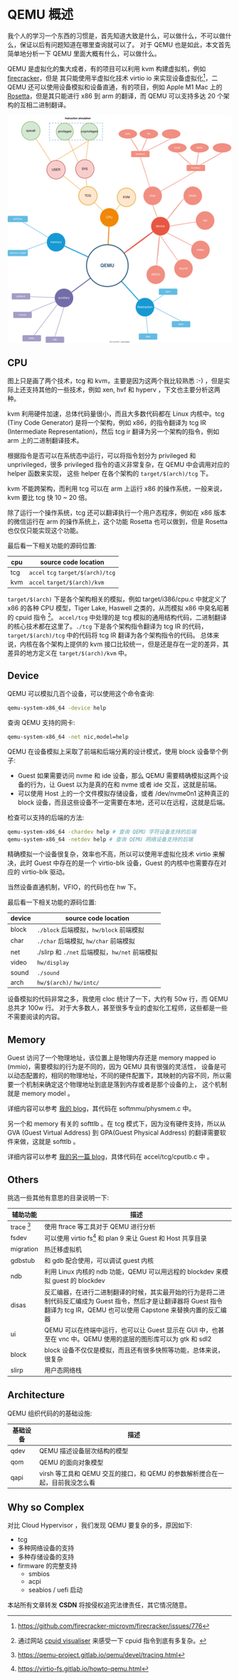 # QEMU 概述

我个人的学习一个东西的习惯是，首先知道大致是什么，可以做什么，不可以做什么，保证以后有问题知道在哪里查询就可以了。
对于 QEMU 也是如此，本文首先简单地分析一下 QEMU 里面大概有什么，可以做什么。

QEMU 是虚拟化的集大成者，有的项目可以利用 kvm 构建虚拟机，例如 [firecracker](https://github.com/firecracker-microvm/firecracker)，但是
其只能使用半虚拟化技术 virtio io 来实现设备虚拟化[^4]，二 QEMU 还可以使用设备模拟和设备直通，有的项目，例如 Apple M1 Mac 上的 [Rosetta](https://en.wikipedia.org/wiki/Rosetta_(software))，但是其只能进行
x86 到 arm 的翻译，而 QEMU 可以支持多达 20 个架构的互相二进制翻译。

![](./img/qemu.svg)

## CPU
图上只是画了两个技术，tcg 和 kvm，主要是因为这两个我比较熟悉 :-) ，但是实际上还支持其他的一些技术，例如 xen, hvf 和 hyperv ，下文也主要分析这两种。

kvm 利用硬件加速，总体代码量很小，而且大多数代码都在 Linux 内核中。tcg (Tiny Code Generator) 是将一个架构，例如 x86，的指令翻译为 tcg IR (Intermediate Representation)，然后 tcg ir
翻译为另一个架构的指令，例如 arm 上的二进制翻译技术。

根据指令是否可以在系统态中运行，可以将指令划分为 privileged 和 unprivileged，很多 privileged 指令的语义非常复杂，在 QEMU 中会调用对应的 helper 函数来实现，
这些 helper 在各个架构的  `target/$(arch)/tcg` 下。

kvm 不能跨架构，而利用 tcg 可以在 arm 上运行 x86 的操作系统，一般来说，kvm 要比 tcg 快 10 ~ 20 倍。

除了运行一个操作系统，tcg 还可以翻译执行一个用户态程序，例如在 x86 版本的微信运行在 arm 的操作系统上，这个功能 Rosetta 也可以做到，但是 Rosetta 也仅仅只能实现这个功能。

最后看一下相关功能的源码位置:

| cpu | source code location               |
|-----|------------------------------------|
| tcg | `accel` `tcg` `target/$(arch)/tcg` |
| kvm | `accel` `target/$(arch)/kvm`       |

`target/$(arch)` 下是各个架构相关的模拟，例如 target/i386/cpu.c 中就定义了 x86 的各种 CPU 模型，Tiger Lake, Haswell 之类的，从而模拟 x86 中臭名昭著的 cpuid 指令 [^6]。
`accel/tcg` 中处理的是 tcg 模拟的通用结构代码，二进制翻译的核心技术都在这里了。`./tcg` 下是各个架构指令翻译为 tcg IR 的代码，`target/$(arch)/tcg` 中的代码将 tcg IR 翻译为各个架构指令的代码。
总体来说，内核在各个架构上提供的 kvm 接口比较统一，但是还是存在一定的差异，其差异的地方定义在 `target/$(arch)/kvm` 中。

## Device
QEMU 可以模拟几百个设备，可以使用这个命令查询:
```sh
qemu-system-x86_64 -device help
```

查询 QEMU 支持的网卡:
```sh
qemu-system-x86_64 -net nic,model=help
```

QEMU 在设备模拟上采取了前端和后端分离的设计模式，使用 block 设备举个例子:
- Guest 如果需要访问 nvme 和 ide 设备，那么 QEMU 需要精确模拟这两个设备的行为，让 Guest 以为是真的在和 nvme 或者 ide 交互，这就是前端。
- 可以使用 Host 上的一个文件模拟存储设备，或者 /dev/nvme0n1 这种真正的 block 设备，而且这些设备不一定需要在本地，还可以在远程，这就是后端。

检查可以支持的后端的方法:
```sh
qemu-system-x86_64 -chardev help # 查询 QEMU 字符设备支持的后端
qemu-system-x86_64 -netdev help # 查询 QEMU 网络设备支持的后端
```

精确模拟一个设备很复杂，效率也不高，所以可以使用半虚拟化技术 virtio 来解决，此时 Guest 中存在的是一个 virtio-blk 设备，Guest 的内核中也需要存在对应的
virtio-blk 驱动。

当然设备直通机制，VFIO，的代码也在 hw 下。

最后看一下相关功能的源码位置:

| device | source code location                           |
|--------|------------------------------------------------|
| block  | `./block` 后端模拟，`hw/block` 前端模拟        |
| char   | `./char`  后端模拟, `hw/char` 前端模拟         |
| net    | ./slirp 和 `./net` 后端模拟，`hw/net` 前端模拟 |
| video  | `hw/display`                                   |
| sound  | `./sound`                                      |
| arch   | `hw/$(arch)/` `hw/intc/`                       |

设备模拟的代码非常之多，我使用 cloc 统计了一下，大约有 50w 行，而 QEMU 总共才 100w 行。
对于大多数人，甚至很多专业的虚拟化工程师，这些都是一些不需要阅读的内容。

## Memory
Guest 访问了一个物理地址，该位置上是物理内存还是 memory mapped io (mmio)，需要模拟的行为是不同的，因为 QEMU 具有很强的灵活性，
设备是可以动态配置的，相同的物理地址，不同的硬件配置下，其映射的内容不同，所以需要一个机制来确定这个物理地址到底是落到内存或者是那个设备的上，
这个机制就是 memory model 。

详细内容可以参考 [我的 blog](./memory.md)，其代码在 softmmu/physmem.c 中。

另一个和 memory 有关的 softtlb 。在 tcg 模式下，因为没有硬件支持，所以从 GVA (Guest Virtual Address) 到 GPA(Guest Physical Address) 的翻译需要软件来做，这就是 softtlb 。

详细内容可以参考 [我的另一篇 blog](./softmmu.md)，具体代码在 accel/tcg/cputlb.c 中 。

## Others
挑选一些其他有意思的目录说明一下:

| 辅助功能   | 描述                                                                                                                                                                             |
|------------|----------------------------------------------------------------------------------------------------------------------------------------------------------------------------------|
| trace [^5] | 使用 ftrace 等工具对于 QEMU 进行分析                                                                                                                                             |
| fsdev      | 可以使用 virtio fs[^1] 和 plan 9 来让 Guest 和 Host 共享目录                                                                                                                     |
| migration  | 热迁移虚拟机                                                                                                                                                                     |
| gdbstub    | 和 gdb 配合使用，可以调试 guest 内核                                                                                                                                             |
| ndb        | 利用 Linux 内核的 ndb 功能，QEMU 可以用远程的 blockdev 来模拟 guest 的 blockdev                                                                                                  |
| disas      | 反汇编器，在进行二进制翻译的时候，其实最开始的行为是将二进制代码反汇编成为 Guest 指令，然后才是让翻译器将 Guest 指令翻译为 tcg IR，QEMU 也可以使用 Capstone 来替换内置的反汇编器 |
| ui         | QEMU 可以在终端中运行，也可以让 Guest 显示在 GUI 中，也甚至在 vnc 中。QEMU 使用的底层的图形库可以为 gtk 和 sdl2                                                                  |
| block      | block 设备不仅仅是模拟，而且还有很多快照等功能，总体来说，很复杂                                                                                                                 |
| slirp      | 用户态网络栈                                                                                                                                                                     |

## Architecture

QEMU 组织代码的的基础设施:

| 基础设备 | 描述                                                                         |
|----------|------------------------------------------------------------------------------|
| qdev     | QEMU 描述设备层次结构的模型                                                  |
| qom      | QEMU 的面向对象模型                                                          |
| qapi     | virsh 等工具和 QEMU 交互的接口，和 QEMU 的参数解析搅合在一起，目前我没怎么看 |

## Why so Complex

对比 Cloud Hypervisor ，我们发现 QEMU 要复杂的多，原因如下:
- tcg
- 多种网络设备的支持
- 多种存储设备的支持
- firmware 的完整支持
  - smbios
  - acpi
  - seabios / uefi 启动

<script src="https://giscus.app/client.js"
        data-repo="martins3/martins3.github.io"
        data-repo-id="MDEwOlJlcG9zaXRvcnkyOTc4MjA0MDg="
        data-category="Show and tell"
        data-category-id="MDE4OkRpc2N1c3Npb25DYXRlZ29yeTMyMDMzNjY4"
        data-mapping="pathname"
        data-reactions-enabled="1"
        data-emit-metadata="0"
        data-theme="light"
        data-lang="zh-CN"
        crossorigin="anonymous"
        async>
</script>

本站所有文章转发 **CSDN** 将按侵权追究法律责任，其它情况随意。


[^1]: https://virtio-fs.gitlab.io/howto-qemu.html
[^2]: https://en.wikipedia.org/wiki/Pluggable_authentication_module
[^3]: 通过数其源码中 ./target/ 下的目录数确定的
[^4]: https://github.com/firecracker-microvm/firecracker/issues/776
[^5]: https://qemu-project.gitlab.io/qemu/devel/tracing.html
[^6]: 通过网站 [cpuid visualiser](https://cpuid.apps.poly.nomial.co.uk/) 来感受一下 cpuid 指令到底有多复杂。
